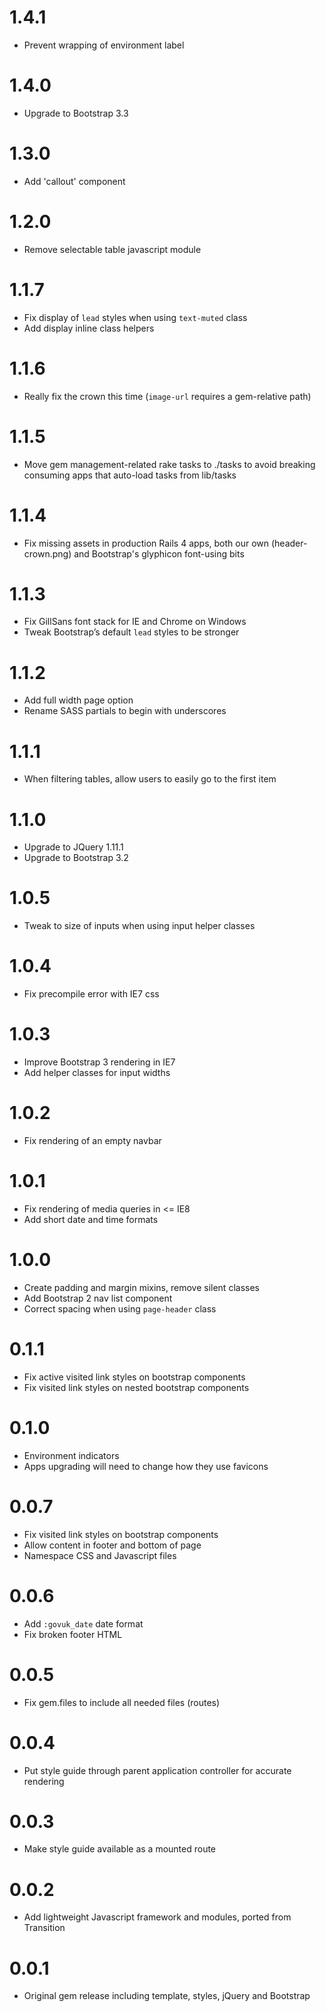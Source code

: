 # 1.4.1

* Prevent wrapping of environment label

# 1.4.0

* Upgrade to Bootstrap 3.3

# 1.3.0

* Add 'callout' component

# 1.2.0

* Remove selectable table javascript module

# 1.1.7

* Fix display of `lead` styles when using `text-muted` class
* Add display inline class helpers

# 1.1.6

* Really fix the crown this time (`image-url` requires a gem-relative path)

# 1.1.5

* Move gem management-related rake tasks to ./tasks to avoid breaking consuming
  apps that auto-load tasks from lib/tasks

# 1.1.4

* Fix missing assets in production Rails 4 apps, both our own (header-crown.png)
  and Bootstrap's glyphicon font-using bits

# 1.1.3

* Fix GillSans font stack for IE and Chrome on Windows
* Tweak Bootstrap’s default `lead` styles to be stronger

# 1.1.2

* Add full width page option
* Rename SASS partials to begin with underscores

# 1.1.1

* When filtering tables, allow users to easily go to the first item

# 1.1.0

* Upgrade to JQuery 1.11.1
* Upgrade to Bootstrap 3.2

# 1.0.5

* Tweak to size of inputs when using input helper classes

# 1.0.4

* Fix precompile error with IE7 css

# 1.0.3

* Improve Bootstrap 3 rendering in IE7
* Add helper classes for input widths

# 1.0.2

* Fix rendering of an empty navbar

# 1.0.1

* Fix rendering of media queries in <= IE8
* Add short date and time formats

# 1.0.0

* Create padding and margin mixins, remove silent classes
* Add Bootstrap 2 nav list component
* Correct spacing when using `page-header` class

# 0.1.1

* Fix active visited link styles on bootstrap components
* Fix visited link styles on nested bootstrap components

# 0.1.0

* Environment indicators
* Apps upgrading will need to change how they use favicons

# 0.0.7

* Fix visited link styles on bootstrap components
* Allow content in footer and bottom of page
* Namespace CSS and Javascript files

# 0.0.6

* Add `:govuk_date` date format
* Fix broken footer HTML

# 0.0.5

* Fix gem.files to include all needed files (routes)

# 0.0.4

* Put style guide through parent application controller for accurate rendering

# 0.0.3

* Make style guide available as a mounted route

# 0.0.2

* Add lightweight Javascript framework and modules, ported from Transition

# 0.0.1

* Original gem release including template, styles, jQuery and Bootstrap
